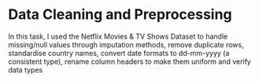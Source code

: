 # Data Cleaning and Preprocessing
In this task, I used the Netflix Movies & TV Shows Dataset to handle missing/null values through imputation methods, remove duplicate rows, standardise country names, convert date formats to dd-mm-yyyy (a consistent type), rename column headers to make them uniform and verify data types
